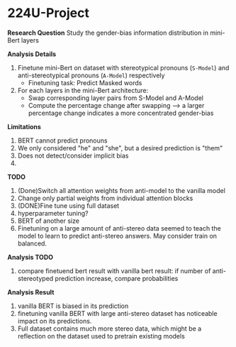 # 224U-Project

**Research Question**
Study the gender-bias information distribution in mini-Bert layers

**Analysis Details**
1. Finetune mini-Bert on dataset with stereotypical pronouns (`S-Model`) and anti-stereotypical pronouns (`A-Model`) respectively
    - Finetuning task: Predict Masked words
2. For each layers in the mini-Bert architecture:
    - Swap corresponding layer pairs from S-Model and A-Model 
    - Compute the percentage change after swapping --> a larger percentage change indicates a more concentrated gender-bias 

**Limitations**
1. BERT cannot predict pronouns 
2. We only considered "he" and "she", but a desired prediction is "them" 
3. Does not detect/consider implicit bias
4. 
**TODO**
1. (Done)Switch all attention weights from anti-model to the vanilla model
2. Change only partial weights from individual attention blocks
3. (DONE)Fine tune using full dataset
4. hyperparameter tuning?
5. BERT of another size
6. Finetuning on a large amount of anti-stereo data seemed to teach the model to learn to predict anti-stereo answers. May consider train on balanced.

**Analysis TODO**
1. compare finetuend bert result with vanilla bert result: if number of anti-stereotyped prediction increase, compare probabilities

**Analysis Result**
1. vanilla BERT is biased in its prediction
2. finetuning vanilla BERT with large anti-stereo dataset has noticeable impact on its predictions.
3. Full dataset contains much more stereo data, which might be a reflection on the dataset used to pretrain existing models



